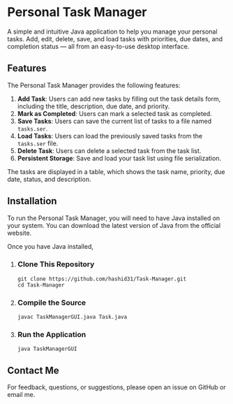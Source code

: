 # Personal Task Manager

A simple and intuitive Java application to help you manage your personal tasks. Add, edit, delete, save, and load tasks with priorities, due dates, and completion status — all from an easy-to-use desktop interface.


## Features

The Personal Task Manager provides the following features:

1. **Add Task**: Users can add new tasks by filling out the task details form, including the title, description, due date, and priority.
2. **Mark as Completed**: Users can mark a selected task as completed.
3. **Save Tasks**: Users can save the current list of tasks to a file named `tasks.ser`.
4. **Load Tasks**: Users can load the previously saved tasks from the `tasks.ser` file.
5. **Delete Task**: Users can delete a selected task from the task list.
6. **Persistent Storage**: Save and load your task list using file serialization.

The tasks are displayed in a table, which shows the task name, priority, due date, status, and description.

## Installation

To run the Personal Task Manager, you will need to have Java installed on your system. You can download the latest version of Java from the official website.

Once you have Java installed, 
1. ### Clone This Repository
   ```
   git clone https://github.com/hashid31/Task-Manager.git
   cd Task-Manager
   ```
2. ### Compile the Source
   ```
   javac TaskManagerGUI.java Task.java
   ```
3. ### Run the Application
   ```
   java TaskManagerGUI
   ```
## Contact Me

For feedback, questions, or suggestions, please open an issue on GitHub or email me.
